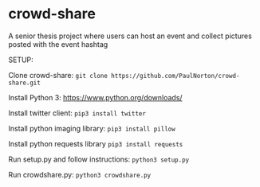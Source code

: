 # crowd-share
A senior thesis project where users can host an event and collect pictures posted with the event hashtag

SETUP:

Clone crowd-share:
`git clone https://github.com/PaulNorton/crowd-share.git`

Install Python 3:
https://www.python.org/downloads/

Install twitter client:
`pip3 install twitter`

Install python imaging library:
`pip3 install pillow`

Install python requests library
`pip3 install requests`

Run setup.py and follow instructions:
`python3 setup.py`

Run crowdshare.py:
`python3 crowdshare.py`
